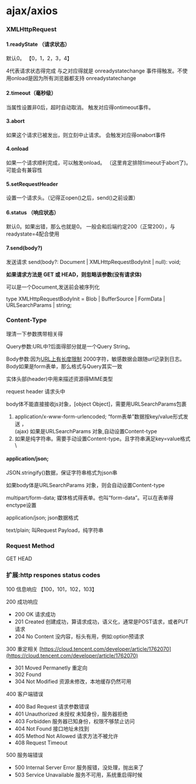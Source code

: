 # ajax/axios

### XMLHttpRequest

#### 1.readyState （请求状态）

默认0。  【0，1，2，3，4】

4代表请求状态得完成  与之对应得就是 onreadystatechange 事件得触发。不使用onload是因为所有浏览器都支持 onreadystatechange&#x20;

#### 2.timeout（毫秒级）

当属性设置非0后，超时自动取消。   触发对应得ontimeout事件。

#### 3.abort

如果这个请求已被发出，则立刻中止请求。    会触发对应得onabort事件

#### 4.onload

如果一个请求顺利完成，可以触发onload。 （这里肯定排除timeout于abort了)。可能会有兼容性

#### 5.setRequestHeader

设置一个请求头。（记得正open()之后，send()之前设置）

#### 6.status （响应状态）

默认0。如果出错，那么也就是0。  一般会和后端约定200（正常200），与readystate=4配合使用

#### 7.send(body?)

发送请求 send(body?: Document | XMLHttpRequestBodyInit | null): void;&#x20;

**如果请求方法是 GET 或 HEAD，则忽略该参数(没有请求体)**

可以是一个Document,发送前会被序列化

type XMLHttpRequestBodyInit = Blob | BufferSource | FormData | URLSearchParams | string;



### Content-Type

理清一下参数携带相关得

Query参数:URL中?后面得部分就是一个Query String。

Body参数:因为[URL上有长度限制](https://stackoverflow.com/questions/417142/what-is-the-maximum-length-of-a-url-in-different-browsers) 2000字符，敏感数据会跟随url记录到日志。Body如果是form表单，那么格式与Query其实一致

实体头部(header)中用来描述资源得MIME类型

request header 请求头中

body体不能直接接收js对象，\[object Object]，需要用URLSearchParams包裹

1. application/x-www-form-urlencoded;   “form表单”数据按key/value形式发送 ，\
   (ajax) 如果是URLSearchParams 对象,自动设置Content-type&#x20;
2. 如果是纯字符串。需要手动设置Content-type。且字符串满足key=value格式\


#### application/json;&#x20;

JSON.stringify()数据，保证字符串格式为json串

如果body体是URLSearchParams 对象，则会自动设置Content-type

multipart/form-data;      媒体格式得表单。也叫“form-data”。可以在表单得enctype设置

application/json;      json数据格式

text/plain;       叫Request Payload，纯字符串





### Request Method

GET HEAD&#x20;

### 扩展:http respones status codes

100 信息响应 【100，101，102，103】

200 成功响应

* 200 OK 请求成功
* 201 Created 创建成功，算请求成功，语义化，通常是POST请求，或者PUT请求
* 204 No Content 没内容，标头有用，例如:option预请求

300 重定相关 [https://cloud.tencent.com/developer/article/1762070](https://cloud.tencent.com/developer/article/1762070)

* 301 Moved Permanetly 重定向
* 302 Found&#x20;
* 304 Not Modified 资源未修改，本地缓存仍然可用

400 客户端错误

* 400 Bad Request 请求参数错误
* 401 Unauthorized 未授权  未知身份，服务器拒绝
* 403 Forbidden  服务器已知身份，权限不够禁止访问
* 404 Not Found 接口地址未找到
* 405 Method Not Allowed 请求方法不被允许
* 408 Request Timeout

500 服务端错误

* 500 Internal Server Error 服务报错，没处理，抛出来了
* 503  Service Unavailable 服务不可用，系统重启得时候



